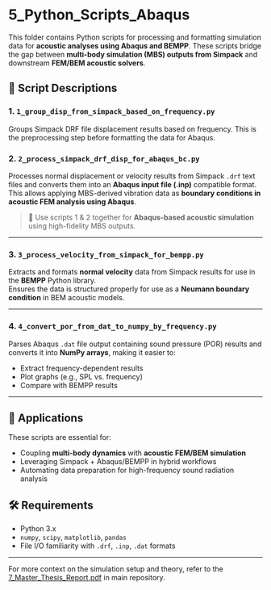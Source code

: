 # 5_Python_Scripts_Abaqus

This folder contains Python scripts for processing and formatting simulation data for **acoustic analyses using Abaqus and BEMPP**. These scripts bridge the gap between **multi-body simulation (MBS) outputs from Simpack** and downstream **FEM/BEM acoustic solvers**.

## 📄 Script Descriptions

### 1. `1_group_disp_from_simpack_based_on_frequency.py`
Groups Simpack DRF file displacement results based on frequency. This is the preprocessing step before formatting the data for Abaqus.

### 2. `2_process_simpack_drf_disp_for_abaqus_bc.py`
Processes normal displacement or velocity results from Simpack `.drf` text files and converts them into an **Abaqus input file (.inp)** compatible format.  
This allows applying MBS-derived vibration data as **boundary conditions in acoustic FEM analysis using Abaqus**.

> 🔧 Use scripts 1 & 2 together for **Abaqus-based acoustic simulation** using high-fidelity MBS outputs.

---

### 3. `3_process_velocity_from_simpack_for_bempp.py`
Extracts and formats **normal velocity** data from Simpack results for use in the **BEMPP** Python library.  
Ensures the data is structured properly for use as a **Neumann boundary condition** in BEM acoustic models.

---

### 4. `4_convert_por_from_dat_to_numpy_by_frequency.py`
Parses Abaqus `.dat` file output containing sound pressure (POR) results and converts it into **NumPy arrays**, making it easier to:
- Extract frequency-dependent results
- Plot graphs (e.g., SPL vs. frequency)
- Compare with BEMPP results

---

## 🔗 Applications

These scripts are essential for:
- Coupling **multi-body dynamics** with **acoustic FEM/BEM simulation**
- Leveraging Simpack + Abaqus/BEMPP in hybrid workflows
- Automating data preparation for high-frequency sound radiation analysis

## 🛠️ Requirements

- Python 3.x  
- `numpy`, `scipy`, `matplotlib`, `pandas`
- File I/O familiarity with `.drf`, `.inp`, `.dat` formats

---

For more context on the simulation setup and theory, refer to the [7_Master_Thesis_Report.pdf](../7_Master_Thesis_Report.pdf) in main repository.
